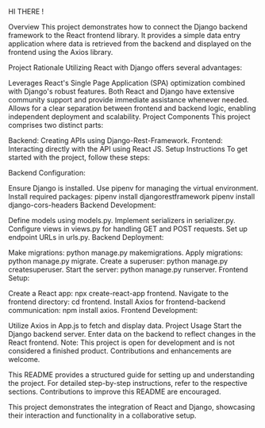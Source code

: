 HI THERE !

Overview
This project demonstrates how to connect the Django backend framework to the React frontend library. It provides a simple data entry application where data is retrieved from the backend and displayed on the frontend using the Axios library.

Project Rationale
Utilizing React with Django offers several advantages:

Leverages React's Single Page Application (SPA) optimization combined with Django's robust features.
Both React and Django have extensive community support and provide immediate assistance whenever needed.
Allows for a clear separation between frontend and backend logic, enabling independent deployment and scalability.
Project Components
This project comprises two distinct parts:

Backend: Creating APIs using Django-Rest-Framework.
Frontend: Interacting directly with the API using React JS.
Setup Instructions
To get started with the project, follow these steps:

Backend Configuration:

Ensure Django is installed.
Use pipenv for managing the virtual environment.
Install required packages:
pipenv install djangorestframework
pipenv install django-cors-headers
Backend Development:

Define models using models.py.
Implement serializers in serializer.py.
Configure views in views.py for handling GET and POST requests.
Set up endpoint URLs in urls.py.
Backend Deployment:

Make migrations: python manage.py makemigrations.
Apply migrations: python manage.py migrate.
Create a superuser: python manage.py createsuperuser.
Start the server: python manage.py runserver.
Frontend Setup:

Create a React app: npx create-react-app frontend.
Navigate to the frontend directory: cd frontend.
Install Axios for frontend-backend communication: npm install axios.
Frontend Development:

Utilize Axios in App.js to fetch and display data.
Project Usage
Start the Django backend server.
Enter data on the backend to reflect changes in the React frontend.
Note:
This project is open for development and is not considered a finished product. Contributions and enhancements are welcome.

This README provides a structured guide for setting up and understanding the project. For detailed step-by-step instructions, refer to the respective sections. Contributions to improve this README are encouraged.

This project demonstrates the integration of React and Django, showcasing their interaction and functionality in a collaborative setup.
